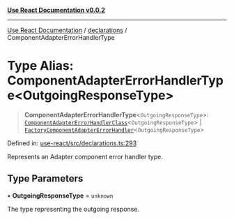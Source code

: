 [**Use React Documentation v0.0.2**](../../README.md)

***

[Use React Documentation](../../modules.md) / [declarations](../README.md) / ComponentAdapterErrorHandlerType

# Type Alias: ComponentAdapterErrorHandlerType\<OutgoingResponseType\>

> **ComponentAdapterErrorHandlerType**\<`OutgoingResponseType`\>: [`ComponentAdapterErrorHandlerClass`](ComponentAdapterErrorHandlerClass.md)\<`OutgoingResponseType`\> \| [`FactoryComponentAdapterErrorHandler`](FactoryComponentAdapterErrorHandler.md)\<`OutgoingResponseType`\>

Defined in: [use-react/src/declarations.ts:293](https://github.com/stonemjs/use-react/blob/4786d31a3beb1c9f15eb30e2c9c2b12c786b755a/src/declarations.ts#L293)

Represents an Adapter component error handler type.

## Type Parameters

• **OutgoingResponseType** = `unknown`

The type representing the outgoing response.
